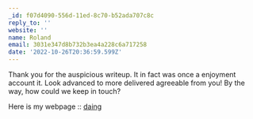 ```yaml
---
_id: f07d4090-556d-11ed-8c70-b52ada707c8c
reply_to: ''
website: ''
name: Roland
email: 3031e347d8b732b3ea4a228c6a717258
date: '2022-10-26T20:36:59.599Z'
---
```

Thank you for the auspicious writeup. It in fact was 
once a enjoyment account it. Look advanced to more delivered agreeable from you!
By the way, how could we keep in touch?

Here is my webpage :: [daing](http://daislurerri.tk "daing")
